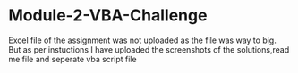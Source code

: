 # Module-2-VBA-Challenge
Excel file of the assignment was not uploaded as the file was way to big. But as per instuctions I have uploaded the screenshots of the solutions,read me file and seperate vba script file
